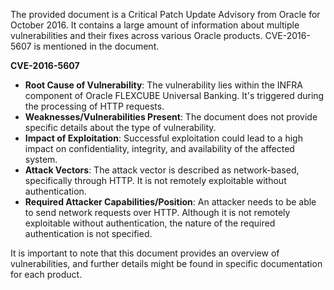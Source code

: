 The provided document is a Critical Patch Update Advisory from Oracle for October 2016. It contains a large amount of information about multiple vulnerabilities and their fixes across various Oracle products. CVE-2016-5607 is mentioned in the document.

**CVE-2016-5607**

*   **Root Cause of Vulnerability**: The vulnerability lies within the INFRA component of Oracle FLEXCUBE Universal Banking. It's triggered during the processing of HTTP requests.
*   **Weaknesses/Vulnerabilities Present**: The document does not provide specific details about the type of vulnerability.
*   **Impact of Exploitation**: Successful exploitation could lead to a high impact on confidentiality, integrity, and availability of the affected system.
*   **Attack Vectors**: The attack vector is described as network-based, specifically through HTTP. It is not remotely exploitable without authentication.
*   **Required Attacker Capabilities/Position**: An attacker needs to be able to send network requests over HTTP. Although it is not remotely exploitable without authentication, the nature of the required authentication is not specified.

It is important to note that this document provides an overview of vulnerabilities, and further details might be found in specific documentation for each product.